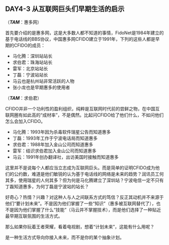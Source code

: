 ## DAY4-3 从互联网巨头们早期生活的启示

（**_TAM_**：惠多网）

首先要介绍的是惠多网，这是大多数人都不知道的事情，FidoNet是1984年建立的基于电话线的BBS协议，中国惠多网CFIDO建立于1991年，下列的这些人都是早期的CFIDO的成员：

* 马化腾：深圳站站长
* 求伯君：珠海站站长
* 雷军：北京站站长
* 丁磊：宁波站站长
* 马云也是杭州站非常活跃的人物
* 张小龙也是早期惠多的使用者

（**_TAM_**：求伯君）

CFIDO并非一个功利性的盈利组织，纯粹是互联网时代前的尝鲜之物，在中国互联网圈有如此高的“成材率”，不是偶然。比起问CFIDO给了他们什么，不如问他们怎么会加入CFIDO。

* 马化腾：1993年因为杀毒软件瑞星公告而知道惠多
* 丁磊：1993年工作于宁波电话局而知道惠多
* 求伯君：1988年加入金山公司而知道惠多
* 雷军：结识求伯君加入金山公司而知道惠多
* 马云：1991年创办翻译社，出访美国时接触而知道惠多

这里并不是说每个人都应当立志成为互联网巨头。而是简单的证明CFIDO成为他们的公约数，难道是他们敏锐的认为基于电话线的网络是未来的趋势？润讯员工何其多，使用瑞星的人何其多？但为何是马化腾建立了深圳站？宁波电信一定不只有丁磊知道惠多，为何丁磊是宁波站的站长？

好奇心？热情？兴趣？对这种人与人之间联系方式的笃信？反正其动机并不来源于他们“要计划未来”。不是因为他们掌握了一些“知识”（惠多被互联网替代了），也不是因为他们掌握了什么“技能”（马云并不掌握技术），而是他们选择了一种贴近最早期互联氛围的生活方式。

那么如果你玩着王者荣耀，看着电视剧，想着“计划未来”，这能有什么用呢？

是一种生活方式导向你接入未来，而不是你的某个抽象计划。